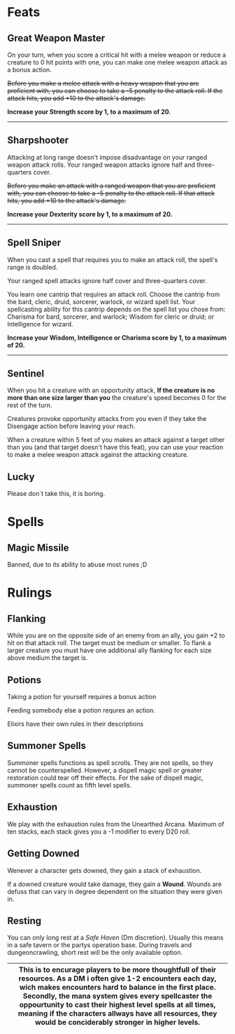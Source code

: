 # Feats
## Great Weapon Master

On your turn, when you score a critical hit with a melee weapon or reduce a creature to 0 hit points with one, you can make one melee weapon attack as a bonus action.

~~Before you make a melee attack with a heavy weapon that you are proficient with, you can choose to take a -5 penalty to the attack roll. If the attack hits, you add +10 to the attack's damage.~~

**Increase your Strength score by 1, to a maximum of 20.**

---

## Sharpshooter

Attacking at long range doesn't impose disadvantage on your ranged weapon attack rolls.
Your ranged weapon attacks ignore half and three-quarters cover.

~~Before you make an attack with a ranged weapon that you are proficient with, you can choose to take a -5 penalty to the attack roll. If that attack hits, you add +10 to the attack's damage.~~

**Increase your Dexterity score by 1, to a maximum of 20.**

---

## Spell Sniper

When you cast a spell that requires you to make an attack roll, the spell's range is doubled.

Your ranged spell attacks ignore half cover and three-quarters cover.

You learn one cantrip that requires an attack roll. Choose the cantrip from the bard, cleric, druid, sorcerer, warlock, or wizard spell list. Your spellcasting ability for this cantrip depends on the spell list you chose from: Charisma for bard, sorcerer, and warlock; Wisdom for cleric or druid; or Intelligence for wizard.

**Increase your Wisdom, Intelligence or Charisma score by 1, to a maximum of 20.**

---

## Sentinel

When you hit a creature with an opportunity attack, **If the creature is no more than one size larger than you** the creature's speed becomes 0 for the rest of the turn.

Creatures provoke opportunity attacks from you even if they take the Disengage action before leaving your reach.

When a creature within 5 feet of you makes an attack against a target other than you (and that target doesn't have this feat), you can use your reaction to make a melee weapon attack against the attacking creature.

## Lucky

Please don´t take this, it is boring. 

# Spells
## Magic Missile

Banned, due to its ability to abuse most runes ;D 

# Rulings 
## Flanking

While you are on the opposite side of an enemy from an ally, you gain +2 to hit on that attack roll. The target must be medium or smaller. To flank a larger creature you must have one additional ally flanking for each size above medium the target is. 

## Potions

Taking a potion for yourself requires a bonus action

Feeding somebody else a potion requres an action. 

Elixirs have their own rules in their descriptions

## Summoner Spells

Summoner spells functions as spell scrolls. They are not spells, so they cannot be counterspelled. However, a dispell magic spell or greater restoration could tear off their effects. For the sake of dispell magic, summoner spells count as fifth level spells. 

## Exhaustion

We play with the exhaustion rules from the Unearthed Arcana. Maximum of ten stacks, each stack gives you a -1 modifier to every D20 roll. 

## Getting Downed

Wenever a character gets downed, they gain a stack of exhaustion. 

If a downed creature would take damage, they gain a **Wound**. Wounds are defuss that can vary in degree dependent on the situation they were given in. 

## Resting

You can only long rest at a *Safe Haven* (Dm discretion). Usually this means in a safe tavern or the partys operation base. During travels and dungeoncrawling, short rest will be the only available option. 

|This is to encurage players to be more thoughtfull of their resources. As a DM i often give 1-2 encounters each day, wich makes encounters hard to balance in the first place. Secondly, the mana system gives every spellcaster the oppourtunity to cast their highest level spells at all times, meaning if the characters allways have all resources, they would be conciderably stronger in higher levels. |
|---|
